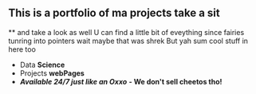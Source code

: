 ## This is a portfolio of ma projects take a sit

** and take a look as well U can find a little bit of eveything since fairies tunring into pointers wait maybe that was shrek But yah sum cool stuff in here too

 - Data **Science**
 - Projects **webPages**
 - ***Available 24/7 just like an Oxxo***
 **- We don't sell cheetos tho!**
